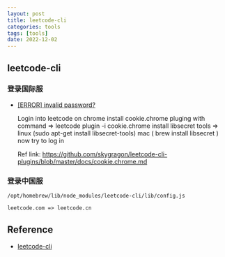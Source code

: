 ```yaml
---
layout: post
title: leetcode-cli
categories: tools 
tags: [tools]
date: 2022-12-02
---
```


## leetcode-cli

### 登录国际服

+ [[ERROR] invalid password? ](https://github.com/skygragon/leetcode-cli/issues/153)

    Login into leetcode on chrome
    install cookie.chrome pluging with command => leetcode plugin -i cookie.chrome
    install libsecret tools =>
    linux (sudo apt-get install libsecret-tools)
    mac ( brew install libsecret )
    now try to log in

    Ref link: https://github.com/skygragon/leetcode-cli-plugins/blob/master/docs/cookie.chrome.md

### 登录中国服

    /opt/homebrew/lib/node_modules/leetcode-cli/lib/config.js

    leetcode.com => leetcode.cn

## Reference
+ [leetcode-cli](git@github.com:skygragon/leetcode-cli.git)
